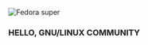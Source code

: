 ![Fedora super](https://github.com/user-attachments/assets/bf96ee51-cb84-4047-97be-e46396a6778c)
### HELLO, GNU/LINUX COMMUNITY ###

